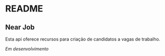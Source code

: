 # README

## Near Job
Esta api oferece recursos para criação de candidatos a vagas de trabalho.

*Em desenvolvimento*
